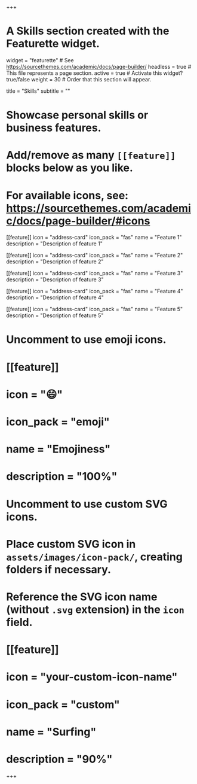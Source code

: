 +++
# A Skills section created with the Featurette widget.
widget = "featurette"  # See https://sourcethemes.com/academic/docs/page-builder/
headless = true  # This file represents a page section.
active = true  # Activate this widget? true/false
weight = 30  # Order that this section will appear.

title = "Skills"
subtitle = ""

# Showcase personal skills or business features.
# 
# Add/remove as many `[[feature]]` blocks below as you like.
# 
# For available icons, see: https://sourcethemes.com/academic/docs/page-builder/#icons

[[feature]]
  icon = "address-card"
  icon_pack = "fas"
  name = "Feature 1"
  description = "Description of feature 1"

 [[feature]]
  icon = "address-card"
  icon_pack = "fas"
  name = "Feature 2"
  description = "Description of feature 2"

  [[feature]]
  icon = "address-card"
  icon_pack = "fas"
  name = "Feature 3"
  description = "Description of feature 3"

  [[feature]]
  icon = "address-card"
  icon_pack = "fas"
  name = "Feature 4"
  description = "Description of feature 4"

  [[feature]]
  icon = "address-card"
  icon_pack = "fas"
  name = "Feature 5"
  description = "Description of feature 5"

  
# Uncomment to use emoji icons.
# [[feature]]
#  icon = ":smile:"
#  icon_pack = "emoji"
#  name = "Emojiness"
#  description = "100%"  

# Uncomment to use custom SVG icons.
# Place custom SVG icon in `assets/images/icon-pack/`, creating folders if necessary.
# Reference the SVG icon name (without `.svg` extension) in the `icon` field.
# [[feature]]
#  icon = "your-custom-icon-name"
#  icon_pack = "custom"
#  name = "Surfing"
#  description = "90%"

+++

